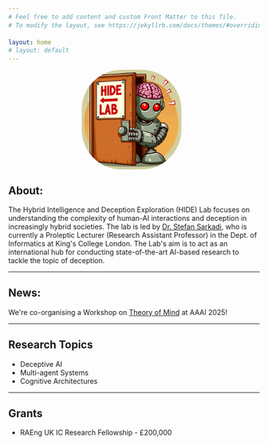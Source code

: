```yaml
---
# Feel free to add content and custom Front Matter to this file.
# To modify the layout, see https://jekyllrb.com/docs/themes/#overriding-theme-defaults

layout: home
# layout: default
---
```


<p align="center">
<img src="assets/img/welcome.jpeg" alt="welcome" width="200" align="center" style="margin-right:10px; border-radius:80px" />
</p>

    

## About:

The Hybrid Intelligence and Deception Exploration (HIDE) Lab focuses on understanding the complexity of human-AI interactions and deception in increasingly hybrid societies. The lab is led by <a href="https://www.kcl.ac.uk/people/stefan-sarkadi"> Dr. Stefan Sarkadi</a>, who is currently a Proleptic Lecturer (Research Assistant Professor) in the Dept. of Informatics at King's College London. The Lab's aim is to act as an international hub for conducting state-of-the-art AI-based research to tackle the topic of deception. 

---      

## News:

We're co-organising a Workshop on <a href="https://sites.google.com/view/theory-of-mind-aaai-2025/"> Theory of Mind</a> at AAAI 2025!


---

## Research Topics
- Deceptive AI
- Multi-agent Systems
- Cognitive Architectures
  
---


## Grants
- RAEng UK IC Research Fellowship - £200,000

